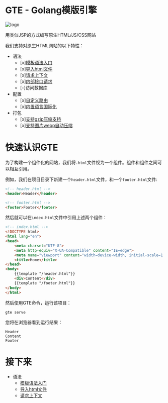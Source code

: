 # GTE - Golang模版引擎

![logo](https://repository-images.githubusercontent.com/383689103/64c8877a-8516-4f53-8851-abe89cc2a7be)

用类似JSP的方式编写原生HTML/JS/CSS网站

我们支持对原生HTML网站的以下特性：

- 语法
    - [x][模板语法入门](grammar.md)
    - [x][导入html文件](import.md)
    - [x][请求上下文](context.md)
    - [x][内部接口请求](api.md)
    - [-]访问数据库
- 配置
    - [x][自定义路由](route.md)
    - [x][内置语言国际化](globalization.md)
- 打包
    - [x][支持gzip压缩支持](gzip.md)
    - [x][支持图片webp自动压缩](webp.md)

# 快速认识GTE

为了构建一个组件化的网站，我们将`.html`文件视为一个组件。组件和组件之间可以相互引用。

例如，我们在项目目录下新建一个`header.html`文件，和一个`footer.html`文件:

```html
<!-- header.html -->
<header>Header</header>
```

```html
<!-- footer.html -->
<footer>Footer</footer>
```

然后就可以在`index.html`文件中引用上述两个组件：
```html
<!-- index.html -->
<!DOCTYPE html>
<html lang="en">
<head>
    <meta charset="UTF-8">
    <meta http-equiv="X-UA-Compatible" content="IE=edge">
    <meta name="viewport" content="width=device-width, initial-scale=1.0">
    <title>Home</title>
</head>
<body>
    {{template "/header.html"}}
    <div>Content</div>
    {{template "/footer.html"}}
</body>
</html>
```

然后使用GTE命令，运行该项目：
```shell
gte serve
```

您将在浏览器看到运行结果：
```
Header
Content
Footer
```

# 接下来

- 语法
    - [模板语法入门](grammar.md)
    - [导入html文件](import.md)
    - [请求上下文](context.md)